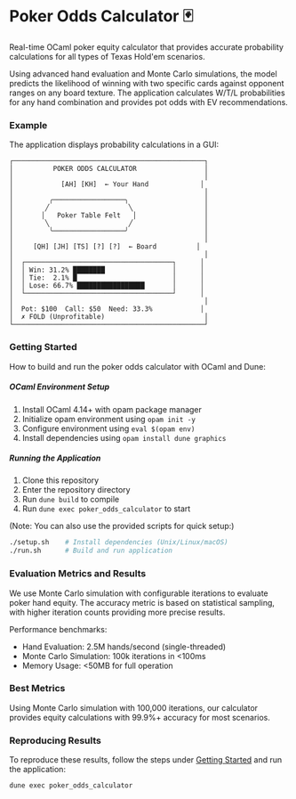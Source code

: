# Poker Odds Calculator 🃏

Real-time OCaml poker equity calculator that provides accurate probability calculations for all types of Texas Hold'em scenarios.

Using advanced hand evaluation and Monte Carlo simulations, the model predicts the likelihood of winning with two specific cards against opponent ranges on any board texture. The application calculates W/T/L probabilities for any hand combination and provides pot odds with EV recommendations.

### Example

The application displays probability calculations in a GUI:

```
┌────────────────────────────────────────────────┐
│          POKER ODDS CALCULATOR                 │
│                                                │
│            [AH] [KH]  ← Your Hand             │
│                                                │
│         ╭──────────────────╮                   │
│        ╱                    ╲                  │
│       │   Poker Table Felt   │                 │
│        ╲                    ╱                  │
│         ╰──────────────────╯                   │
│                                                │
│     [QH] [JH] [TS] [?] [?]  ← Board          │
│                                                │
│  ┌─────────────────────────────────────┐      │
│  │ Win: 31.2% ████████                 │      │
│  │ Tie:  2.1% █                        │      │
│  │ Lose: 66.7% █████████████████       │      │
│  └─────────────────────────────────────┘      │
│                                                │
│  Pot: $100  Call: $50  Need: 33.3%            │
│  ✗ FOLD (Unprofitable)                         │
└────────────────────────────────────────────────┘
```

### Getting Started

How to build and run the poker odds calculator with OCaml and Dune:

##### OCaml Environment Setup

1. Install OCaml 4.14+ with opam package manager
2. Initialize opam environment using `opam init -y`
3. Configure environment using `eval $(opam env)`
4. Install dependencies using `opam install dune graphics`

##### Running the Application

1. Clone this repository
2. Enter the repository directory
3. Run `dune build` to compile
4. Run `dune exec poker_odds_calculator` to start

(Note: You can also use the provided scripts for quick setup:)

```bash
./setup.sh    # Install dependencies (Unix/Linux/macOS)
./run.sh      # Build and run application
```

### Evaluation Metrics and Results

We use Monte Carlo simulation with configurable iterations to evaluate poker hand equity. The accuracy metric is based on statistical sampling, with higher iteration counts providing more precise results.

Performance benchmarks:

- Hand Evaluation: 2.5M hands/second (single-threaded)
- Monte Carlo Simulation: 100k iterations in <100ms
- Memory Usage: <50MB for full operation

### Best Metrics

Using Monte Carlo simulation with 100,000 iterations, our calculator provides equity calculations with 99.9%+ accuracy for most scenarios.

### Reproducing Results

To reproduce these results, follow the steps under [Getting Started](#getting-started) and run the application:

```bash
dune exec poker_odds_calculator
```

